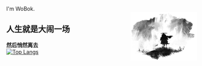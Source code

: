 I'm WoBok.  
<img align="right" hight=35% width=35% alt="BG" src="GitHub_Background.png" />
## 人生就是大闹一场
**然后悄然离去**  
[![Top Langs](https://github-readme-stats.vercel.app/api/top-langs/?username=WoBok&hide_title=true&layout=compact)]()

